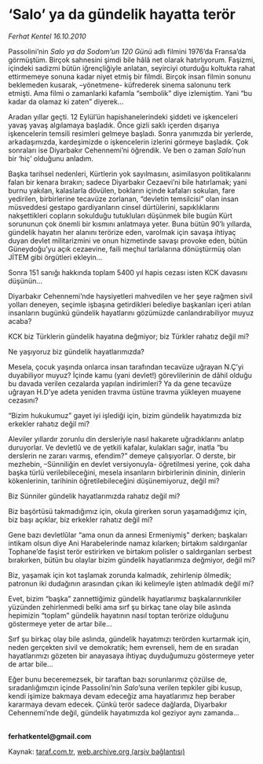 # ‘Salo’ ya da gündelik hayatta terör 

*Ferhat Kentel 16.10.2010*

<div class="yazi"><p>Passolini’nin <i>Salo ya da Sodom’un 120 Günü</i> adlı filmini 1976’da Fransa’da görmüştüm. Birçok sahnesini şimdi bile hâlâ net olarak hatırlıyorum. Faşizmi, içindeki sadizmi bütün iğrençliğiyle anlatan, seyirciyi oturduğu koltukta rahat ettirmemeye sonuna kadar niyet etmiş bir filmdi. Birçok insan filmin sonunu beklemeden kusarak, –yönetmene- küfrederek sinema salonunu terk etmişti. Ama filmi o zamanlarki kafamla “sembolik” diye izlemiştim. Yani “bu kadar da olamaz ki zaten” diyerek...</p>
<p>Aradan yıllar geçti. 12 Eylül’ün hapishanelerindeki şiddeti ve işkenceleri yavaş yavaş algılamaya başladık. Önce gizli saklı içerden dışarıya işkencelerin temsili resimleri gelmeye başladı. Sonra yanımızda bir yerlerde, arkadaşımızda, kardeşimizde o işkencelerin izlerini görmeye başladık. Çok sonraları ise Diyarbakır Cehennemi’ni öğrendik. Ve ben o zaman <i>Salo</i>’nun bir ‘hiç’ olduğunu anladım. </p>
<p>Başka tarihsel nedenleri, Kürtlerin yok sayılmasını, asimilasyon politikalarını falan bir kenara bırakın; sadece Diyarbakır Cezaevi’ni bile hatırlamak; yani burnu yakılan, kalaslarla dövülen, bokların içinde kafaları sokulan, fare yedirilen, birbirlerine tecavüze zorlanan, “devletin temsilcisi” olan insan müsveddesi gestapo gardiyanların cinsel dürtülerini, sapıklıklarını nakşettikleri copların sokulduğu tutukluları düşünmek bile bugün Kürt sorununun çok önemli bir kısmını anlatmaya yeter. Buna bütün 90’lı yıllarda, gündelik hayatın her alanını terörize eden, varolmak için savaşa ihtiyaç duyan devlet militarizmini ve onun hizmetinde savaşı provoke eden, bütün Güneydoğu’yu açık cezaevine, faili meçhul tarlalarına dönüştürmüş olan JİTEM gibi örgütleri ekleyin... </p>
<p>Sonra 151 sanığı hakkında toplam 5400 yıl hapis cezası isten KCK davasını düşünün... </p>
<p>Diyarbakır Cehennemi’nde haysiyetleri mahvedilen ve her şeye rağmen sivil yolları deneyen, seçimle işbaşına getirdikleri belediye başkanları içeri atılan insanların bugünkü gündelik hayatlarını gözümüzde canlandırabiliyor muyuz acaba?</p>
<p>KCK biz Türklerin gündelik hayatına değmiyor; biz Türkler rahatız değil mi?</p>
<p>Ne yaşıyoruz biz gündelik hayatlarımızda?</p>
<p>Mesela, çocuk yaşında onlarca insan tarafından tecavüze uğrayan N.Ç’yi duyabiliyor muyuz? İçinde kamu (yani devlet!) görevlilerinin de dâhil olduğu bu davada verilen cezalarda yapılan indirimleri? Ya da gene tecavüze uğrayan H.D’ye adeta yeniden travma üstüne travma yükleyen muayene cezasını?</p>
<p>“Bizim hukukumuz” gayet iyi işlediği için, bizim gündelik hayatımızda biz erkekler rahatız değil mi? </p>
<p>Aleviler yıllardır zorunlu din dersleriyle nasıl hakarete uğradıklarını anlatıp duruyorlar. Ve devletlû ve de yetkili kafalar, kulakları sağır, inatla “bu derslerin ne zararı varmış, efendim?” demeye çalışıyorlar. O derste, bir mezhebin, –Sünniliğin en devlet versiyonuyla- öğretilmesi yerine, çok daha başka türlü verilebileceğini, mesela insanların birbirlerinin dininin, dinlerin kökenlerinin, tarihinin öğretilebileceğini düşünemiyoruz, değil mi? </p>
<p>Biz Sünniler gündelik hayatlarımızda rahatız değil mi?</p>
<p>Biz başörtüsü takmadığımız için, okula girerken sorun yaşamadığımız için, biz başı açıklar, biz erkekler rahatız değil mi?</p>
<p>Gene bazı devletlûlar “ama onun da annesi Ermeniymiş” derken; başkaları intikam olsun diye Ani Harabelerinde namaz kılarken; birtakım saldırganlar Tophane’de faşist terör estirirken ve birtakım polisler o saldırganları serbest bırakırken, bütün bu olaylar bizim gündelik hayatlarımıza değmiyor, değil mi?</p>
<p>Biz, yaşamak için kot taşlamak zorunda kalmadık, zehirlenip ölmedik; patronun iki dudağının arasından çıkan iki kelimeyle işten atılmadık değil mi?</p>
<p>Evet, bizim “başka” zannettiğimiz gündelik hayatlarımız başkalarınınkiler yüzünden zehirlenmedi belki ama sırf şu birkaç tane olay bile aslında hepimizin “toplam” gündelik hayatının nasıl toptan terörize olduğunu göstermeye yeter de artar bile...</p>
<p>Sırf şu birkaç olay bile aslında, gündelik hayatımızı terörden kurtarmak için, neden gerçekten sivil ve demokratik; hem evrenseli, hem de en sıradan hayatlarımızı gözeten bir anayasaya ihtiyaç duyduğumuzu göstermeye yeter de artar bile...</p>
<p>Eğer bunu beceremezsek, bir taraftan bazı sorunlarımız çözülse de, sıradanlığımızın içinde Passolini’nin <i>Salo</i>’suna verilen tepkiler gibi kusup, kendi işimize bakmaya devam edeceğiz ama hayatlarımız hep beraber kararmaya devam edecek. Çünkü terör sadece dağlarda, Diyarbakır Cehennemi’nde değil, gündelik hayatımızda kol geziyor aynı zamanda... </p>
<p><b><br/>ferhatkentel@gmail.com</b></p>
</div>

Kaynak: [taraf.com.tr](http://www.taraf.com.tr/ferhat-kentel/makale-salo-ya-da-gundelik-hayatta-teror.htm), [web.archive.org (arşiv bağlantısı)](http://web.archive.org/web/20130913145155/http://www.taraf.com.tr/ferhat-kentel/makale-salo-ya-da-gundelik-hayatta-teror.htm)
